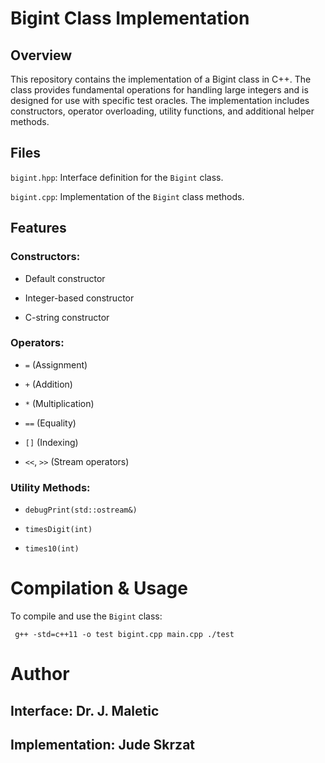 # Bigint Class Implementation
## Overview
This repository contains the implementation of a Bigint class in C++. The class provides fundamental operations for handling large integers and is designed for use with specific test oracles. The implementation includes constructors, operator overloading, utility functions, and additional helper methods.

## Files
`bigint.hpp`: Interface definition for the `Bigint` class.

`bigint.cpp`: Implementation of the `Bigint` class methods.

## Features
### Constructors:

- Default constructor

- Integer-based constructor

- C-string constructor

### Operators:

- `=` (Assignment)

- `+` (Addition)

- `*` (Multiplication)

- `==` (Equality)

- `[]` (Indexing)

- `<<`, `>>` (Stream operators)

### Utility Methods:

- `debugPrint(std::ostream&)`

- `timesDigit(int)`

- `times10(int)`

# Compilation & Usage
To compile and use the `Bigint` class:
```
 g++ -std=c++11 -o test bigint.cpp main.cpp ./test
```

# Author
## Interface: Dr. J. Maletic

## Implementation: Jude Skrzat
